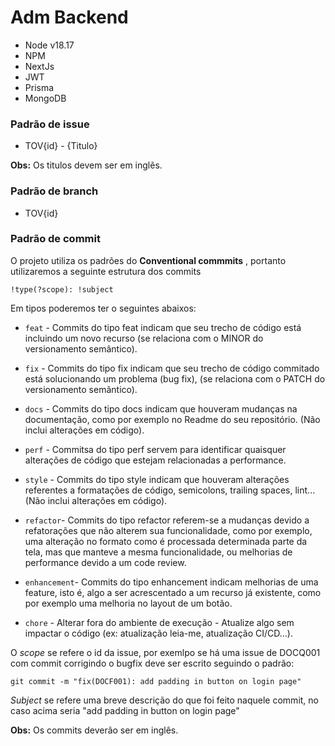 # Adm Backend

- Node v18.17
- NPM
- NextJs
- JWT
- Prisma
- MongoDB

### Padrão de issue

- TOV{id} - {Titulo}

**Obs:** Os titulos devem ser em inglẽs.

### Padrão de branch

- TOV{id}

### Padrão de commit

O projeto utiliza os padrões do **Conventional commmits** , portanto utilizaremos a seguinte estrutura dos commits

```
!type(?scope): !subject
```

Em tipos poderemos ter o seguintes abaixos:

- `feat` - Commits do tipo feat indicam que seu trecho de código está incluindo um novo recurso (se relaciona com o MINOR do versionamento semântico).
- `fix` - Commits do tipo fix indicam que seu trecho de código commitado está solucionando um problema (bug fix), (se relaciona com o PATCH do versionamento semântico).
- `docs` - Commits do tipo docs indicam que houveram mudanças na documentação, como por exemplo no Readme do seu repositório. (Não inclui alterações em código).
- `perf` - Commitsa do tipo perf servem para identificar quaisquer alterações de código que estejam relacionadas a performance.
- `style` - Commits do tipo style indicam que houveram alterações referentes a formatações de código, semicolons, trailing spaces, lint... (Não inclui alterações em código).
- `refactor`- Commits do tipo refactor referem-se a mudanças devido a refatorações que não alterem sua funcionalidade, como por exemplo, uma alteração no formato como é processada determinada parte da tela, mas que manteve a mesma funcionalidade, ou melhorias de performance devido a um code review.
- `enhancement`- Commits do tipo enhancement indicam melhorias de uma feature, isto é, algo a ser acrescentado a um recurso já existente, como por exemplo uma melhoria no layout de um botão.

- `chore` - Alterar fora do ambiente de execução - Atualize algo sem impactar o código (ex: atualização leia-me, atualização CI/CD...).

O _scope_ se refere o id da issue, por exemlpo se há uma issue de DOCQ001 com commit corrigindo o bugfix deve ser escrito seguindo o padrão:

```
git commit -m "fix(DOCF001): add padding in button on login page"
```

_Subject_ se refere uma breve descrição do que foi feito naquele commit, no caso acima seria "add padding in button on login page"

**Obs:** Os commits deverão ser em inglês.
